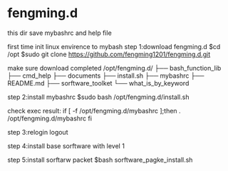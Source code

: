 # fengming.d
this dir save mybashrc and help file

first time init linux envirence to mybash
step 1:download fengming.d
$cd /opt
$sudo git clone https://github.com/fengming1201/fengming.d.git

make sure download completed
/opt/fengming.d/
├── bash_function_lib
├── cmd_help
├── documents
├── install.sh
├── mybashrc
├── README.md
├── sorftware_toolket
└── what_is_by_keyword

step 2:install mybashrc
$sudo bash /opt/fengming.d/install.sh

check exec result:
if [ -f /opt/fengming.d/mybashrc ];then
        . /opt/fengming.d/mybashrc
fi

step 3:relogin
logout


step 4:install base sorftware with level 1


step 5:install sorftarw packet
$bash sorftware_pagke_install.sh


